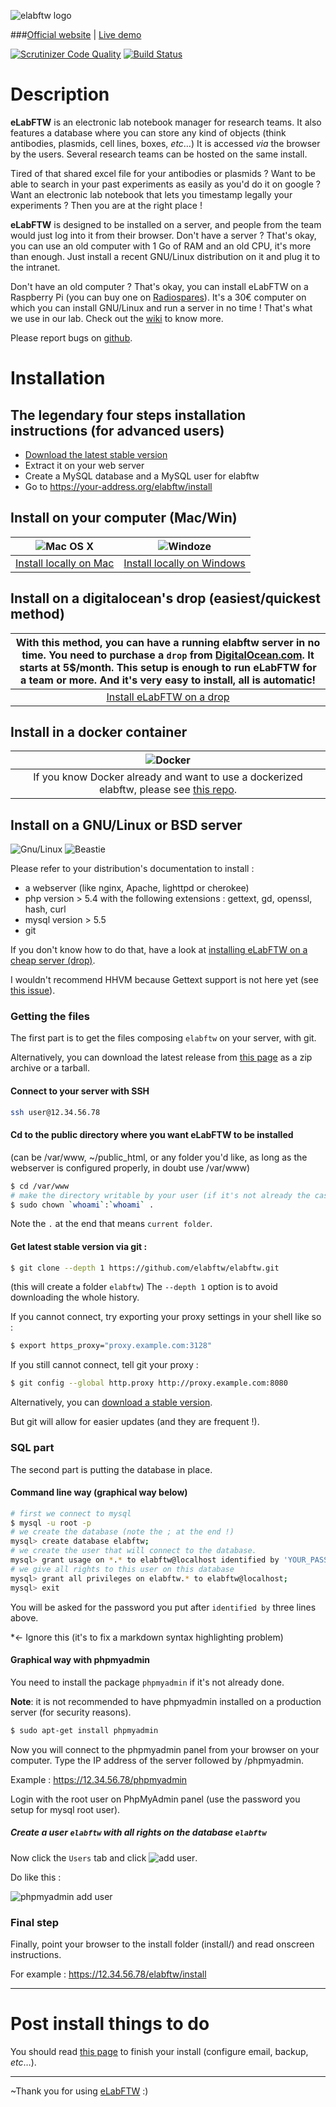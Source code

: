 ![elabftw logo](http://i.imgur.com/hq6SAZf.png)

###[Official website](http://www.elabftw.net) | [Live demo](https://demo.elabftw.net)

[![Scrutinizer Code Quality](https://scrutinizer-ci.com/g/elabftw/elabftw/badges/quality-score.png?b=next)](https://scrutinizer-ci.com/g/elabftw/elabftw/?branch=next)
[![Build Status](https://scrutinizer-ci.com/g/elabftw/elabftw/badges/build.png?b=next)](https://scrutinizer-ci.com/g/elabftw/elabftw/build-status/next)

# Description

**eLabFTW** is an electronic lab notebook manager for research teams. It also features a database where you can store any kind of objects (think antibodies, plasmids, cell lines, boxes, _etc_…)
It is accessed _via_ the browser by the users. Several research teams can be hosted on the same install.

Tired of that shared excel file for your antibodies or plasmids ?
Want to be able to search in your past experiments as easily as you'd do it on google ?
Want an electronic lab notebook that lets you timestamp legally your experiments ?
Then you are at the right place !

**eLabFTW** is designed to be installed on a server, and people from the team would just log into it from their browser.
Don't have a server ? That's okay, you can use an old computer with 1 Go of RAM and an old CPU, it's more than enough. Just install a recent GNU/Linux distribution on it and plug it to the intranet.

Don't have an old computer ? That's okay, you can install eLabFTW on a Raspberry Pi (you can buy one on [Radiospares](http://www.rs-components.com/index.html)). It's a 30€ computer on which you can install GNU/Linux and run a server in no time ! That's what we use in our lab. Check out the [wiki](https://github.com/elabftw/elabftw/wiki/raspberrypi) to know more.

Please report bugs on [github](https://github.com/elabftw/elabftw/issues).

# Installation
## The legendary four steps installation instructions (for advanced users)
* [Download the latest stable version](https://github.com/elabftw/elabftw/releases/latest/)
* Extract it on your web server
* Create a MySQL database and a MySQL user for elabftw
* Go to https://your-address.org/elabftw/install

## Install on your computer (Mac/Win)
![Mac OS X](https://i.imgur.com/t62AQAi.png) | ![Windoze](https://i.imgur.com/ZKkPOL1.png)
:---------------------------------------------:|:--------------------------------------------:
[Install locally on Mac](https://github.com/elabftw/elabftw/wiki/installmac) | [Install locally on Windows](https://github.com/elabftw/elabftw/wiki/installwin)

## Install on a digitalocean's drop (easiest/quickest method)
With this method, you can have a running elabftw server in no time. You need to purchase a `drop` from [DigitalOcean.com](https://www.digitalocean.com/pricing/). It starts at 5$/month. This setup is enough to run eLabFTW for a team or more. And it's very easy to install, all is automatic! |
:--------------------------------------------------------------:|
[Install eLabFTW on a drop](https://github.com/NicolasCARPi/drop-elabftw#how-to-use) |

## Install in a docker container
![Docker](https://i.imgur.com/VRjbY8R.png) |
:------------------------------------------:|
If you know Docker already and want to use a dockerized elabftw, please see [this repo](https://github.com/NicolasCARPi/elabftw-docker-nosql#elabftw-docker-nosql). |

## Install on a GNU/Linux or BSD server

![Gnu/Linux](https://i.imgur.com/WkqWf5f.png) ![Beastie](https://i.imgur.com/8vGuEya.png)

Please refer to your distribution's documentation to install :
* a webserver (like nginx, Apache, lighttpd or cherokee)
* php version > 5.4 with the following extensions : gettext, gd, openssl, hash, curl
* mysql version > 5.5
* git

If you don't know how to do that, have a look at [installing eLabFTW on a cheap server (drop)](https://github.com/NicolasCARPi/drop-elabftw#how-to-use).

I wouldn't recommend HHVM because Gettext support is not here yet (see [this issue](https://github.com/facebook/hhvm/issues/1228)).

### Getting the files

The first part is to get the files composing `elabftw` on your server, with git.

Alternatively, you can download the latest release from [this page](https://github.com/elabftw/elabftw/releases/latest) as a zip archive or a tarball.

#### Connect to your server with SSH
~~~ sh
ssh user@12.34.56.78
~~~

#### Cd to the public directory where you want eLabFTW to be installed
(can be /var/www, ~/public\_html, or any folder you'd like, as long as the webserver is configured properly, in doubt use /var/www)
~~~ sh
$ cd /var/www
# make the directory writable by your user (if it's not already the case)
$ sudo chown `whoami`:`whoami` .
~~~
Note the `.` at the end that means `current folder`.

#### Get latest stable version via git :
~~~ sh
$ git clone --depth 1 https://github.com/elabftw/elabftw.git
~~~
(this will create a folder `elabftw`)
The `--depth 1` option is to avoid downloading the whole history.

If you cannot connect, try exporting your proxy settings in your shell like so :
~~~ sh
$ export https_proxy="proxy.example.com:3128"
~~~
If you still cannot connect, tell git your proxy :
~~~ sh
$ git config --global http.proxy http://proxy.example.com:8080
~~~

Alternatively, you can [download a stable version](https://github.com/elabftw/elabftw/releases/latest).

But git will allow for easier updates (and they are frequent !).

### SQL part
The second part is putting the database in place.
#### Command line way (graphical way below)
~~~ sh
# first we connect to mysql
$ mysql -u root -p
# we create the database (note the ; at the end !)
mysql> create database elabftw;
# we create the user that will connect to the database.
mysql> grant usage on *.* to elabftw@localhost identified by 'YOUR_PASSWORD';
# we give all rights to this user on this database
mysql> grant all privileges on elabftw.* to elabftw@localhost;
mysql> exit
~~~
You will be asked for the password you put after `identified by` three lines above.

*<- Ignore this (it's to fix a markdown syntax highlighting problem)


#### Graphical way with phpmyadmin
You need to install the package `phpmyadmin` if it's not already done.

**Note**: it is not recommended to have phpmyadmin installed on a production server (for security reasons).

~~~sh
$ sudo apt-get install phpmyadmin
~~~

Now you will connect to the phpmyadmin panel from your browser on your computer. Type the IP address of the server followed by /phpmyadmin.

Example : https://12.34.56.78/phpmyadmin

Login with the root user on PhpMyAdmin panel (use the password you setup for mysql root user).
##### Create a user `elabftw` with all rights on the database `elabftw`

Now click the `Users` tab and click ![add user](http://i.imgur.com/SJmdg0Z.png).

Do like this :

![phpmyadmin add user](http://i.imgur.com/kE1gtT1.png)


### Final step
Finally, point your browser to the install folder (install/) and read onscreen instructions.

For example : https://12.34.56.78/elabftw/install

-------------------------------------------------

# Post install things to do 
You should read [this page](https://github.com/elabftw/elabftw/wiki/finalizing) to finish your install (configure email, backup, *etc*…).

-------------------------------------------------

~Thank you for using [eLabFTW](http://www.elabftw.net) :)
